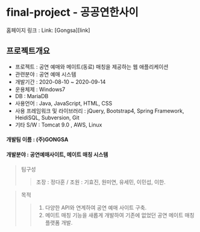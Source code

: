# final-project - 공공연한사이
</hr>
홈페이지 링크 :  Link: [Gongsa][link]

[link]: http://13.124.1.149:8080/ "Go gongsa"

## 프로젝트개요
* 프로젝트 : 공연 예매와 메이트(동료) 매칭을 제공하는 웹 애플리케이션
* 관련분야 : 공연 예매 시스템
* 개발기간 : 2020-08-10 ~ 2020-09-14
* 운용체제 : Windows7
* DB : MariaDB
* 사용언어 : Java, JavaScript, HTML, CSS
* 사용 프레임워크 및 라이브러리 : jQuery, Bootstrap4, Spring Framework, HeidiSQL, Subversion, Git
* 기타 S/W : Tomcat 9.0 , AWS, Linux


#### 개발팀 이름 : (주)GONGSA
#### 개발분야 : 공연예매사이트, 메이트 매칭 시스템
> 팀구성 
> > 조장 : 정다훈 /
> > 조원 : 기효진, 원미연, 유세민, 이민섭, 이한.

> 목적
> > 1. 다양한 API와 연계하여 공연 예매 사이트 구축.
> > 2. 메이트 매칭 기능을 새롭게 개발하여 기존에 없었던 공연 메이트 매칭 플랫폼 개발.
